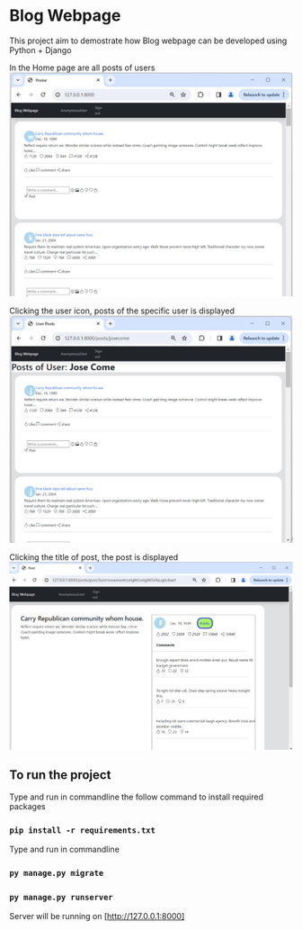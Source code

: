 # Blog Webpage
This project aim to demostrate how Blog webpage can be developed using Python + Django

In the Home page are all posts of users
<img src="blog/static/allposts2.jpg">

Clicking the user icon, posts of the specific user is displayed
<img src="blog/static/posts2.jpg">

Clicking the title of post, the post is displayed
<img src="blog/static/post2.jpg">

## To run the project

Type and run in commandline the follow command to install required packages

### `pip install -r requirements.txt`

Type and run in commandline

### `py manage.py migrate`

### `py manage.py runserver`

Server will be running on [http://127.0.0.1:8000]


